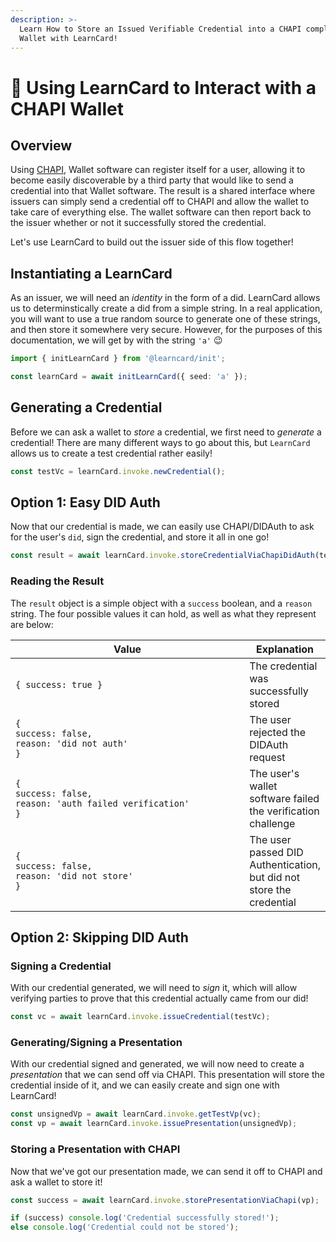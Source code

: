 ```yaml
---
description: >-
  Learn How to Store an Issued Verifiable Credential into a CHAPI compliant
  Wallet with LearnCard!
---
```


# 🔰 Using LearnCard to Interact with a CHAPI Wallet

## Overview

Using [CHAPI](https://chapi.io/), Wallet software can register itself for a user, allowing it to become easily discoverable by a third party that would like to send a credential into that Wallet software. The result is a shared interface where issuers can simply send a credential off to CHAPI and allow the wallet to take care of everything else. The wallet software can then report back to the issuer whether or not it successfully stored the credential.

Let's use LearnCard to build out the issuer side of this flow together!

## Instantiating a LearnCard

As an issuer, we will need an _identity_ in the form of a did. LearnCard allows us to determinstically create a did from a simple string. In a real application, you will want to use a true random source to generate one of these strings, and then store it somewhere very secure. However, for the purposes of this documentation, we will get by with the string `'a'` 😉

```typescript
import { initLearnCard } from '@learncard/init';

const learnCard = await initLearnCard({ seed: 'a' });
```

## Generating a Credential

Before we can ask a wallet to _store_ a credential, we first need to _generate_ a credential! There are many different ways to go about this, but `LearnCard` allows us to create a test credential rather easily!

```typescript
const testVc = learnCard.invoke.newCredential();
```

## Option 1: Easy DID Auth

Now that our credential is made, we can easily use CHAPI/DIDAuth to ask for the user's `did`, sign the credential, and store it all in one go!

```typescript
const result = await learnCard.invoke.storeCredentialViaChapiDidAuth(testVc);
```

### Reading the Result

The `result` object is a simple object with a `success` boolean, and a `reason` string. The four possible values it can hold, as well as what they represent are below:

<table><thead><tr><th width="394">Value</th><th>Explanation</th></tr></thead><tbody><tr><td><code>{ success: true }</code></td><td>The credential was successfully stored</td></tr><tr><td><code>{</code><br>  <code>success: false,</code><br>  <code>reason: 'did not auth'</code><br><code>}</code></td><td>The user rejected the DIDAuth request</td></tr><tr><td><code>{</code><br>  <code>success: false,</code><br>  <code>reason: 'auth failed verification'</code><br><code>}</code></td><td>The user's wallet software failed the verification challenge</td></tr><tr><td><code>{</code><br>  <code>success: false,</code><br>  <code>reason: 'did not store'</code><br><code>}</code></td><td>The user passed DID Authentication, but did not store the credential</td></tr></tbody></table>

## Option 2: Skipping DID Auth

### Signing a Credential

With our credential generated, we will need to _sign_ it, which will allow verifying parties to prove that this credential actually came from our did!

```typescript
const vc = await learnCard.invoke.issueCredential(testVc);
```

### Generating/Signing a Presentation

With our credential signed and generated, we will now need to create a _presentation_ that we can send off via CHAPI. This presentation will store the credential inside of it, and we can easily create and sign one with LearnCard!

```typescript
const unsignedVp = await learnCard.invoke.getTestVp(vc);
const vp = await learnCard.invoke.issuePresentation(unsignedVp);
```

### Storing a Presentation with CHAPI

Now that we've got our presentation made, we can send it off to CHAPI and ask a wallet to store it!

```typescript
const success = await learnCard.invoke.storePresentationViaChapi(vp);

if (success) console.log('Credential successfully stored!');
else console.log('Credential could not be stored');
```
